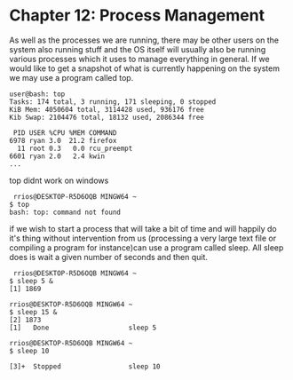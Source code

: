 # Chapter 12: Process Management

As well as the processes we are running, there may be other users on the system also running stuff and the OS itself will usually also be running various processes which it uses to manage everything in general. If we would like to get a snapshot of what is currently happening on the system we may use a program called top.
```
user@bash: top
Tasks: 174 total, 3 running, 171 sleeping, 0 stopped
KiB Mem: 4050604 total, 3114428 used, 936176 free
Kib Swap: 2104476 total, 18132 used, 2086344 free
 
 PID USER %CPU %MEM COMMAND
6978 ryan 3.0  21.2 firefox
  11 root 0.3   0.0 rcu_preempt
6601 ryan 2.0   2.4 kwin
...
```
top didnt work on windows
```
 rrios@DESKTOP-R5D6OQB MINGW64 ~
$ top
bash: top: command not found
 ```

if we wish to start a process that will take a bit of time and will happily do it's thing without intervention from us (processing a very large text file or compiling a program for instance)can use a program called sleep. All sleep does is wait a given number of seconds and then quit.
```
 rrios@DESKTOP-R5D6OQB MINGW64 ~
$ sleep 5 &
[1] 1869

rrios@DESKTOP-R5D6OQB MINGW64 ~
$ sleep 15 &
[2] 1873
[1]   Done                    sleep 5

rrios@DESKTOP-R5D6OQB MINGW64 ~
$ sleep 10

[3]+  Stopped                 sleep 10

```
